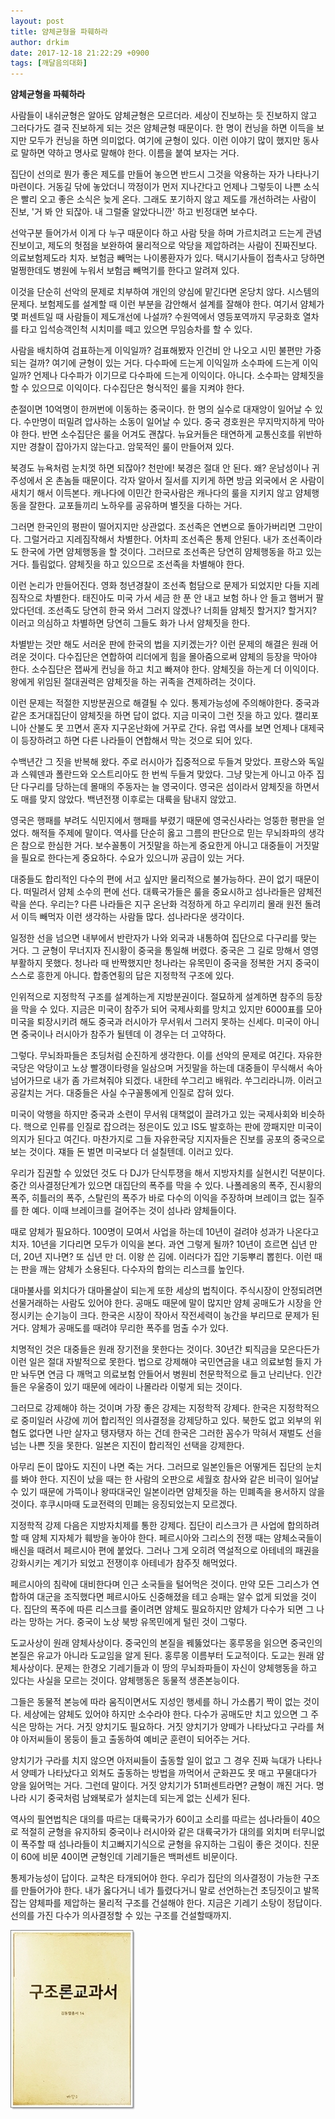 ```yaml
---
layout: post
title: 얌체균형을 파훼하라
author: drkim
date: 2017-12-18 21:22:29 +0900
tags: [깨달음의대화]
---
```

**얌체균형을 파훼하라**

  


사람들이 내쉬균형은 알아도 얌체균형은 모르더라. 세상이 진보하는 듯 진보하지 않고 그러다가도 결국 진보하게 되는 것은 얌체균형 때문이다. 한 명이 컨닝을 하면 이득을 보지만 모두가 컨닝을 하면 의미없다. 여기에 균형이 있다. 이런 이야기 많이 했지만 동사로 말하면 약하고 명사로 말해야 한다. 이름을 붙여 보자는 거다. 

  


집단이 선의로 뭔가 좋은 제도를 만들어 놓으면 반드시 그것을 악용하는 자가 나타나기 마련이다. 거동길 닦에 놓았더니 깍정이가 먼저 지나간다고 언제나 그렇듯이 나쁜 소식은 빨리 오고 좋은 소식은 늦게 온다. 그래도 포기하지 않고 제도를 개선하려는 사람이 진보, '거 봐 안 되잖아. 내 그럴줄 알았다니깐' 하고 빈정대면 보수다.

  


선악구분 들어가서 이게 다 누구 때문이다 하고 사람 탓을 하며 가르치려고 드는게 관념진보이고, 제도의 헛점을 보완하여 물리적으로 악당을 제압하려는 사람이 진짜진보다. 의료보험제도라 치자. 보험금 빼먹는 나이롱환자가 있다. 택시기사들이 접촉사고 당하면 멀쩡한데도 병원에 누워서 보험금 빼먹기를 한다고 알려져 있다. 

  


이것을 단순히 선악의 문제로 치부하여 개인의 양심에 맡긴다면 온당치 않다. 시스템의 문제다. 보험제도를 설계할 때 이런 부분을 감안해서 설계를 잘해야 한다. 여기서 얌체가 몇 퍼센트일 때 사람들이 제도개선에 나설까? 수원역에서 영등포역까지 무궁화호 열차를 타고 입석승객인척 시치미를 떼고 있으면 무임승차를 할 수 있다. 

  


사람을 배치하여 검표하는게 이익일까? 검표해봤자 인건비 안 나오고 시민 불편만 가중되는 걸까? 여기에 균형이 있는 거다. 다수파에 드는게 이익일까 소수파에 드는게 이익일까? 언제나 다수파가 이기므로 다수파에 드는게 이익이다. 아니다. 소수파는 얌체짓을 할 수 있으므로 이익이다. 다수집단은 형식적인 룰을 지켜야 한다. 

  


춘절이면 10억명이 한꺼번에 이동하는 중국이다. 한 명의 실수로 대재앙이 일어날 수 있다. 수만명이 떠밀려 압사하는 소동이 일어날 수 있다. 중국 경호원은 무지막지하게 막아야 한다. 반면 소수집단은 룰을 어겨도 괜찮다. 뉴요커들은 태연하게 교통신호를 위반하지만 경찰이 잡아가지 않는다고. 암묵적인 룰이 만들어져 있다. 

  


북경도 뉴욕처럼 눈치껏 하면 되잖아? 천만에! 북경은 절대 안 된다. 왜? 운남성이나 귀주성에서 온 촌놈들 때문이다. 각자 알아서 질서를 지키게 하면 방금 외국에서 온 사람이 새치기 해서 이득본다. 캐나다에 이민간 한국사람은 캐나다의 룰을 지키지 않고 얌체행동을 잘한다. 교포들끼리 노하우를 공유하며 별짓을 다하는 거다. 

  


그러면 한국인의 평판이 떨어지지만 상관없다. 조선족은 연변으로 돌아가버리면 그만이다. 그럴거라고 지레짐작해서 차별한다. 어차피 조선족은 통제 안된다. 내가 조선족이라도 한국에 가면 얌체행동을 할 것이다. 그러므로 조선족은 당연히 얌체행동을 하고 있는 거다. 틀림없다. 얌체짓을 하고 있으므로 조선족을 차별해야 한다. 

  


이런 논리가 만들어진다. 영화 청년경찰이 조선족 험담으로 문제가 되었지만 다들 지레짐작으로 차별한다. 태진아도 미국 가서 세금 한 푼 안 내고 보험 하나 안 들고 햄버거 팔았다던데. 조선족도 당연히 한국 와서 그러지 않겠나? 너희들 얌체짓 할거지? 할거지? 이러고 의심하고 차별하면 당연히 그들도 화가 나서 얌체짓을 한다. 

  


차별받는 것만 해도 서러운 판에 한국의 법을 지키겠는가? 이런 문제의 해결은 원래 어려운 것이다. 다수집단은 연합하여 리더에게 힘을 몰아줌으로써 얌체의 등장을 막아야 한다. 소수집단은 잽싸게 컨닝을 하고 치고 빠져야 한다. 얌체짓을 하는게 더 이익이다. 왕에게 위임된 절대권력은 얌체짓을 하는 귀족을 견제하려는 것이다. 

  


이런 문제는 적절한 지방분권으로 해결될 수 있다. 통제가능성에 주의해야한다. 중국과 같은 초거대집단이 얌체짓을 하면 답이 없다. 지금 미국이 그런 짓을 하고 있다. 캘리포니아 산불도 못 끄면서 혼자 지구온난화에 거꾸로 간다. 유럽 역사를 보면 언제나 대제국이 등장하려고 하면 다른 나라들이 연합해서 막는 것으로 되어 있다. 

  


수백년간 그 짓을 반복해 왔다. 주로 러시아가 집중적으로 두들겨 맞았다. 프랑스와 독일과 스웨덴과 폴란드와 오스트리아도 한 번씩 두들겨 맞았다. 그냥 맞는게 아니고 아주 집단 다구리를 당하는데 몰매의 주동자는 늘 영국이다. 영국은 섬이라서 얌체짓을 하면서도 매를 맞지 않았다. 백년전쟁 이후로는 대륙을 탐내지 않았고. 

  


영국은 행패를 부려도 식민지에서 행패를 부렸기 때문에 영국신사라는 엉뚱한 평판을 얻었다. 해적들 주제에 말이다. 역사를 단순히 옳고 그름의 판단으로 믿는 무뇌좌파의 생각은 참으로 한심한 거다. 보수꼴통이 거짓말을 하는게 중요한게 아니고 대중들이 거짓말을 필요로 한다는게 중요하다. 수요가 있으니까 공급이 있는 거다.

  


대중들도 합리적인 다수의 편에 서고 싶지만 물리적으로 불가능하다. 끈이 없기 때문이다. 떠밀려서 얌체 소수의 편에 선다. 대륙국가들은 룰을 중요시하고 섬나라들은 얌체전략을 쓴다. 우리는? 다른 나라들은 지구 온난화 걱정하게 하고 우리끼리 몰래 원전 돌려서 이득 빼먹자 이런 생각하는 사람들 많다. 섬나라다운 생각이다.

  


일정한 선을 넘으면 내부에서 반란자가 나와 외국과 내통하여 집단으로 다구리를 맞는 거다. 그 균형이 무너지자 진시황이 중국을 통일해 버렸다. 중국은 그 길로 망해서 영영 부활하지 못했다. 청나라 때 반짝했지만 청나라는 유목민이 중국을 정복한 거지 중국이 스스로 흥한게 아니다. 합종연횡의 답은 지정학적 구조에 있다.

  


인위적으로 지정학적 구조를 설계하는게 지방분권이다. 절묘하게 설계하면 참주의 등장을 막을 수 있다. 지금은 미국이 참주가 되어 국제사회를 망치고 있지만 6000표를 모아 미국을 퇴장시키려 해도 중국과 러시아가 무서워서 그러지 못하는 신세다. 미국이 아니면 중국이나 러시아가 참주가 될텐데 이 경우는 더 고약하다.

  


그렇다. 무뇌좌파들은 초딩처럼 순진하게 생각한다. 이를 선악의 문제로 여긴다. 자유한국당은 악당이고 노상 빨갱이타령을 일삼으며 거짓말을 하는데 대중들이 무식해서 속아넘어가므로 내가 좀 가르쳐줘야 되겠다. 내한테 쑤그리고 배워라. 쑤그리라니까. 이러고 공갈치는 거다. 대중들은 사실 수구꼴통에게 인질로 잡혀 있다.

  


미국이 악행을 하지만 중국과 소련이 무서워 대책없이 끌려가고 있는 국제사회와 비슷하다. 핵으로 인류를 인질로 잡으려는 정은이도 있고 IS도 발호하는 판에 깡패지만 미국이 의지가 된다고 여긴다. 마찬가지로 그들 자유한국당 지지자들은 진보를 공포의 중국으로 보는 것이다. 쟤들 돈 벌면 미국보다 더 설칠텐데. 이러고 있다.

  


우리가 집권할 수 있었던 것도 다 DJ가 단식투쟁을 해서 지방자치를 실현시킨 덕분이다. 중간 의사결정단계가 있으면 대집단의 폭주를 막을 수 있다. 나폴레옹의 폭주, 진시황의 폭주, 히틀러의 폭주, 스탈린의 폭주가 바로 다수의 이익을 주장하며 브레이크 없는 질주를 한 예다. 이때 브레이크를 걸어주는 것이 섬나라 얌체들이다. 

  


때로 얌체가 필요하다. 100명이 모여서 사업을 하는데 10년이 걸려야 성과가 나온다고 치자. 10년을 기다리면 모두가 이익을 본다. 과연 그렇게 될까? 10년이 흐르면 십년 만 더, 20년 지나면? 또 십년 만 더. 이왕 쓴 김에. 이러다가 집안 기둥뿌리 뽑힌다. 이런 때는 판을 깨는 얌체가 소용된다. 다수자의 합의는 리스크를 높인다.

  


대마불사를 외치다가 대마몰살이 되는게 또한 세상의 법칙이다. 주식시장이 안정되려면 선물거래하는 사람도 있어야 한다. 공매도 때문에 말이 많지만 얌체 공매도가 시장을 안정시키는 순기능이 크다. 한국은 시장이 작아서 작전세력이 농간을 부리므로 문제가 된 거다. 얌체가 공매도를 때려야 무리한 폭주를 멈출 수가 있다. 

  


치명적인 것은 대중들은 원래 장기전을 못한다는 것이다. 30년간 퇴직금을 모은다든가 이런 일은 절대 자발적으로 못한다. 법으로 강제해야 국민연금을 내고 의료보험 들지 가만 놔두면 연금 다 깨먹고 의료보험 안들어서 병원비 천문학적으로 들고 난리난다. 인간들은 우울증이 있기 때문에 에라이 나몰라라 이렇게 되는 것이다.

  


그러므로 강제해야 하는 것이며 가장 좋은 강제는 지정학적 강제다. 한국은 지정학적으로 중미일러 사강에 끼어 합리적인 의사결정을 강제당하고 있다. 북한도 없고 외부의 위협도 없다면 나만 살자고 탱자탱자 하는 건데 한국은 그러한 꼼수가 막혀서 재벌도 선을 넘는 나쁜 짓을 못한다. 일본은 지진이 합리적인 선택을 강제한다.

  


아무리 돈이 많아도 지진이 나면 죽는 거다. 그러므로 일본인들은 어떻게든 집단의 눈치를 봐야 한다. 지진이 났을 때는 한 사람의 오판으로 세월호 참사와 같은 비극이 일어날 수 있기 때문에 가뜩이나 왕따대국인 일본이라면 얌체짓을 하는 민폐족을 용서하지 않을 것이다. 후쿠시마때 도쿄전력의 민폐는 응징되었는지 모르겠다.

  


지정학적 강제 다음은 지방자치제를 통한 강제다. 집단이 리스크가 큰 사업에 합의하려 할 때 얌체 지자체가 훼방을 놓아야 한다. 페르시아와 그리스의 전쟁 때는 얌체소국들이 배신을 때려서 페르시아 편에 붙었다. 그러나 그게 오히려 역설적으로 아테네의 패권을 강화시키는 계기가 되었고 전쟁이후 아테네가 참주짓 해먹었다.

  


페르시아의 침략에 대비한다며 인근 소국들을 털어먹은 것이다. 만약 모든 그리스가 연합하여 대군을 조직했다면 페르시아도 신중해졌을 테고 승패는 알수 없게 되었을 것이다. 집단의 폭주에 따른 리스크를 줄이려면 얌체도 필요하지만 얌체가 다수가 되면 그 나라는 망하는 거다. 중국이 노상 북방 유목민에게 털린 것이 그렇다.

  


도교사상이 원래 얌체사상이다. 중국인의 본질을 꿰뚫었다는 홍루몽을 읽으면 중국인의 본질은 유교가 아니라 도교임을 알게 된다. 홍루몽 이름부터 도교적이다. 도교는 원래 얌체사상이다. 문제는 한경오 기레기들과 이 땅의 무뇌좌파들이 자신이 양체행동을 하고 있다는 사실을 모르는 것이다. 얌체행동은 동물적 생존본능이다.

  


그들은 동물적 본능에 따라 움직이면서도 지성인 행세를 하니 가소롭기 짝이 없는 것이다. 세상에는 얌체도 있어야 하지만 소수라야 한다. 다수가 공매도만 치고 있으면 그 주식은 망하는 거다. 거짓 양치기도 필요하다. 거짓 양치기가 양떼가 나타났다고 구라를 쳐야 아저씨들이 몽둥이 들고 출동하여 예비군 훈련이 되어주는 거다.

  


양치기가 구라를 치지 않으면 아저씨들이 출동할 일이 없고 그 경우 진짜 늑대가 나타나서 양떼가 나타났다고 외쳐도 출동하는 방법을 까먹어서 군화끈도 못 매고 꾸물대다가 양을 잃어먹는 거다. 그런데 말이다. 거짓 양치기가 51퍼센트라면? 균형이 깨진 거다. 명나라 시기 중국처럼 남왜북로가 설치는데 되는게 없는 신세가 된다.

  


역사의 필연법칙은 대의를 따르는 대륙국가가 60이고 소리를 따르는 섬나라들이 40으로 적절히 균형을 유지하되 중국이나 러시아와 같은 대륙국가가 대의를 외치며 터무니없이 폭주할 때 섬나라들이 치고빠지기식으로 균형을 유지하는 그림이 좋은 것이다. 친문이 60에 비문 40이면 균형인데 기레기들은 백퍼센트 비문이다.

  


통제가능성이 답이다. 교착은 타개되어야 한다. 우리가 집단의 의사결정이 가능한 구조를 만들어가야 한다. 내가 옳다거니 네가 틀렸다거니 말로 선언하는건 초딩짓이고 발목잡는 얌체파를 제압하는 물리적 구조를 건설해야 한다. 지금은 기레기 소탕이 정답이다. 선의를 가진 다수가 의사결정할 수 있는 구조를 건설할때까지.

  


  


![](/files/attach/images/198/671/916/0.jpg)
